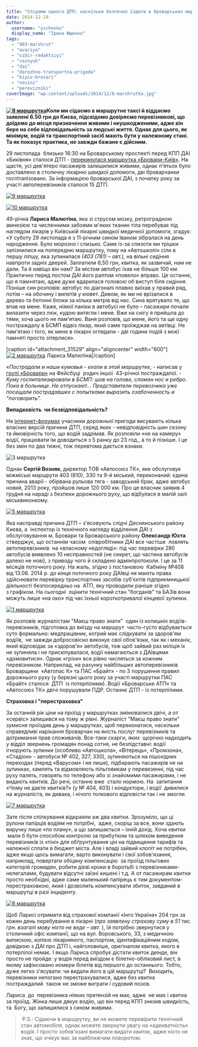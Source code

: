 ```yaml
---
title: "Слідами одного ДТП: наскільки безпечно їздити в броварських маршрутках?"
date: 2014-12-10
author: 
  username: "yschenko"
  display_name: "Ірина Ющенко"
tags: 
  - "403-marshrut"
  - "avariya"
  - "vibir-redaktsiyi"
  - "voznyuk"
  - "dai"
  - "dorozhno-transportna-prigoda"
  - "kiyiv-brovari"
  - "novini"
  - "perevizniki"
coverImage: "wp-content/uploads/2014/12/8-marshrutka.jpg"
---
```


**[![8 маршрутка](https://mpz.brovary.org/wp-content/uploads/2014/12/8-marshrutka.jpg)](https://mpz.brovary.org/wp-content/uploads/2014/12/8-marshrutka.jpg)Коли ми сідаємо в маршрутне таксі й віддаємо заявлені 6.50 грн до Києва, підсвідомо довіряємо перевізникові, що доїдемо до місця призначення живими і неушкодженими, адже він бере на себе відповідальність за людські життя. Однак для цього, як мінімум, водій та транспортний засіб мають бути у належному стані. Та як показує практика, не завжди бажане є дійсним.**

29 листопада  близько 16:30 на Броварському проспекті перед КПП ДАІ «Биківня» сталося ДТП - [перекинулася маршрутка «Бровари-Київ»](http://kiev.vgorode.ua/news/sobytyia/243961-v-kyeve-perevernulas-marshrutka-s-luidmy). На щастя, усі дев'ятеро пасажирів залишилися живими, однак п'ятьох було доставлено в столичну лікарню швидкої допомоги, дві броварчанки госпіталізовано. За інформацією броварської ДАІ, з початку року за участі автоперевізників сталося 15 ДТП.

[![9 маршрутка](https://mpz.brovary.org/wp-content/uploads/2014/12/9-marshrutka.jpeg)](https://mpz.brovary.org/wp-content/uploads/2014/12/9-marshrutka.jpeg)

[![10 маршрутка](https://mpz.brovary.org/wp-content/uploads/2014/12/10-marshrutka.jpg)](https://mpz.brovary.org/wp-content/uploads/2014/12/10-marshrutka.jpg)

49-річна **Лариса Малютіна**, яка зі струсом мозку, ретроградною амнезією та численними забоями м'яких тканин тіла перебуває під наглядом лікарів у Київській лікарні швидкої медичної допомоги, згадує: «У суботу 29 листопада я з 11-річним сином Іваном зібралася на день народження. Було морозно і слизько. Саме із-за слизоти ми трішки запізнилися на попередню маршрутку, тому на «Автошколі» сіли в першу ліпшу, яка зупинилася _(403 (781) – авт.),_ на вільні сидіння навпроти задніх дверей. Заплатили 6,50 грн, квитка, як зазвичай, нам не дали. Та й навіщо він нам? За містом автобус їхав не більше 100 км. Практично перед постом ДАІ його раптом «повело» вправо. Це останнє, що я пам»ятаю, адже дуже вдарилася головою об виступ біля сидіння. Пізніше син розповів: автобус по діагоналі плавно виїхав у правий ряд, потім – на обочину і вилетів у кювет. Дивом, як ми не врізалися в дерево та бетонні блоки за кілька метрів від нас. Сина врятувало те, що впав на мене. Каже, ніякої паніки в автобусі не було – пасажири почали вилазити через люк, кудою витягли і мене. Вже на снігу я прийшла до тями, хоча цього не пам'ятаю. Ваня розповів, що мене, його та ще одну постраждалу в БСМП відвіз лікар, який саме проїжджав на автівці. Не пам'ятаю і того, як мене в лікарні оглядали - дві години подій з моєї пам»яті просто зітерлися».

\[caption id="attachment\_31529" align="aligncenter" width="600"\][![2 маршрутка](https://mpz.brovary.org/wp-content/uploads/2014/12/2-marshrutka.jpg)](https://mpz.brovary.org/wp-content/uploads/2014/12/2-marshrutka.jpg) Лариса Малютіна\[/caption\]

«_Пострадали и наши кумовья - ехали в этой маршрутке, -_ написав у [групі «Бровари»](https://www.facebook.com/groups/brovary/) на Фейсбуці  родич іншої  43-річної постраждалої. -  _Куму госпитализировали в БСМП: шов на голове, сломан нос и ребро. Пока в больнице. Не отпускают… Представители перевозчика уже посещали пострадавших с попытками выразить озабоченность и "поговорить"._ 

**Випадковість  чи безвідповідальність?**

На [інтернет-форумах](http://forum.autoua.net/showflat.php?Cat=0&Number=8977827&page=0&fpart=1&vc=1) учасники дорожньої пригоди висувають кілька власних версій причини ДТП, серед яких - невідповідність шин сезону та ймовірність того, що водій задрімав. Як розповіли «не на камеру» водії, працювати їм доводиться з 5 ранку до 23 год., а то й пізніше. І це без змін по два тижні, тож перевтома дається взнаки.

![3 маршрутка](https://mpz.brovary.org/wp-content/uploads/2014/12/3-marshrutka.jpg)

Однак **Сергій Возняк**, директор ТОВ «Автосоюз ТК», яке обслуговує міжміські маршрути 403 (810), 330 та 9-й міський, переконаний: єдина причина аварії - обірвана рульова тяга - заводський брак, адже автобус новий, 2013 року, пройшов лише 120 000 км. Про це власник заявив 4 грудня на нараді з безпеки дорожнього руху, що відбулася в малій залі міськвиконкому.

[![5  маршрутка](https://mpz.brovary.org/wp-content/uploads/2014/12/5-marshrutka.jpg)](https://mpz.brovary.org/wp-content/uploads/2014/12/5-marshrutka.jpg)

Яка насправді причина ДТП – з'ясовують слідчі Деснянського району Києва, а  інспектор із технічного нагляду відділення ДАІ з обслуговування м. Бровари та Броварського району **Олександр Юхта** стверджує, що останнім часом  співробітники ДАІ все частіше  ловлять автоперевізників  на «власному недогляді»: під час перевірки 280 автобусів виявлено 10 несправностей (не секрет, що частина автобусів далеко не нові), з приводу чого й складено адмінпротоколи. І це за 11 місяців поточного року. На жаль, згідно з постановою  Кабміну №408 від 13.08. 2014 р. до кінця поточного року ДАІвці не мають права здійснювати перевірку транспортних засобів суб'єктів підприємницької діяльності безпосередньо на  АТП, яку проводили раніше згідно з графіком. На сьогодні  оцінити технічний стан "богданів" та БАЗів вони можуть лише «на око» під час їхньої короткотривалої кінцевої зупинки.

[![1 маршрутка](https://mpz.brovary.org/wp-content/uploads/2014/12/1-marshrutka.jpg)](https://mpz.brovary.org/wp-content/uploads/2014/12/1-marshrutka.jpg)

Як розповів журналістам "Маєш право знати"  один із колишніх водіїв-перевізників, підготовка до виїзду на маршрут  часто-густо відбувається суто формально: медпрацівник, котрий має слідкувати за здоров'ям водіїв,  не завжди добросовісно виконує свої обов'язки, так як і механік, який відповідає за «здоров'я» автобусів, тож щоб зайвий раз міліція їх не зупиняла і не прискіпувалася, водії намагаються з ДАІвцями «домовитися». Однак «гріхи» все рівно числяться за кожним перевізником. Наприклад, на рахунку найбільших автоперевізників Броварщини  «Автопас К» та ПАС «Брайт» - по 3 порушення правил дорожнього руху (у березні цього року за участі маршрутки ПАС «Брайт» сталося  ДТП  із потерпілими). Водії «Броварське АТП» та  «Автосоюз ТК» двічі порушували ПДР. Останнє ДТП - із потерпілими.

**Страховка і "перестраховка"**

За останній рік ціни на проїзд у маршрутках змінювалися двічі, а от «сервіс» залишився на тому ж рівні. Журналіст "Маєш право знати" зумисне проїздив день у маршрутках, щоб переконатися, наскільки справедливі нарікання броварчан на якість послуг перевізників та дотримання прав споживачів. Все-таки скарги, яких  щорічно надходить у відділ звернень громадян понад сотня, не безпідставні: водії ігнорують зупинки (особливо «Автошкола», «Вітерець», «Промзона», «Стадіон» - автобуси № 402, 327, 330), зупиняються на пішохідних переходах (перед «Варусом» і не лише), підбирають пасажирів не на зупинках, хамлять та відмовляють пільговикам у перевезенні, під час руху палять, говорять по телефону або зі знайомими пасажирами, і не видають квитків. До речі, останнє вже  стало нормою. На  запитання «Чому не даєте квитків?» (у № 404, 403) і кондуктори, і водії  дивилися на журналіста, як дивака, і нічого толкового відповісти так і не змогли.

[![7 маршрутка](https://mpz.brovary.org/wp-content/uploads/2014/12/7-marshrutka.jpg)](https://mpz.brovary.org/wp-content/uploads/2014/12/7-marshrutka.jpg)

Зате після спілкування відкраяли аж два квитки. Зрозуміло, що ці рулони папірців водіям не потрібні,  адже, скоріш за все, вони здають виручку лише «по плану», а що залишається – їхній дохід. Хоча квитки  мали б бути способом контролю за прибутком та шляхом виведення перевізників із «тіні» для обґрунтування цін на підвищення тарифів та належної сплати в бюджет міста. Але і владі зайвий клопіт не потрібен, адже якщо щось вимагати, варто виконувати і свої зобов'язання, наприклад, повертати обіцяну компенсацію  за проїзд пільгових категорій громадян, робити дієві кроки в боротьбі з перевізниками-нелегалами, будувати відсутні заїзні кишені і т.д. А от пасажирам квитки просто необхідні, адже саме маленький папірець є тим документом-перестраховкою, який і дозволить компенсувати збиток, завданий в маршрутці в разі інциденту.

[![6 маршрутка](https://mpz.brovary.org/wp-content/uploads/2014/12/6-marshrutka.jpg)](https://mpz.brovary.org/wp-content/uploads/2014/12/6-marshrutka.jpg)

Щоб Ларисі отримати від страхової компанії «Інго Україна» 204 грн за кожен день перебування в лікарні (_про заявлену страхову суму в 51 тис. грн. взагалі мову ніхто не веде – авт._ ), їй потрібно звернутися у столичний офіс компанії, що на вул. Воровського, 33, з медичною випискою, копією лікарняного, паспортом, ідентифікаційним кодом, довідкою з ДАІ про ДТП і, найголовніше, оригіналом квитка, якого в потерпілої немає. І якщо Лариса спробує дістати квиток деінде, він просто не пройде: у водія перед виїздом є білетно-обліковий лист, в якому зафіксовано номери білетів від першого до останнього. Тобто, дуже легко з'ясувати: чи видали його в цій маршрутці?  Виходить, перевізники непогано перестрахувалися, адже без квитка постраждалий  також не зможе виграти і судовий позов.

Лариса  до  перевізника ніяких претензій не має, адже  не має і квитка за проїзд. Жінка лише дякує водію, що він перед КПП знизив швидкість, та  Богу, що залишилися з сином живими.

>  P.S.: Сідаючи в маршрутку, ви не можете перевірити технічний стан автомобіля, однак можете звернути увагу на «адекватність» водія. І просто зобов'язані вимагати видати квиток, адже ніхто не знає, що очікує вас за найближчим поворотом.
